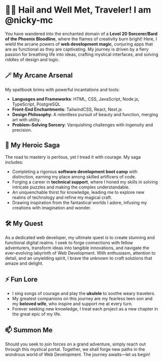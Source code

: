 # 🧙‍♀️ Hail and Well Met, Traveler! I am @nicky-mc

You have wandered into the enchanted domain of a **Level 20 Sorcerer/Bard of the Phoenix Bloodline**, where the flames of creativity burn bright! Here, I wield the arcane powers of **web development magic**, conjuring apps that are as functional as they are captivating. My journey is driven by a fiery passion for breathing life into ideas, crafting mystical interfaces, and solving riddles of design and logic.

## 🪄 My Arcane Arsenal
My spellbook brims with powerful incantations and tools:
- **Languages and Frameworks**: HTML, CSS, JavaScript, Node.js, TypeScript, PostgreSQL
- **Front-End Enchantments**: TailwindCSS, React, Next.js
- **Design Philosophy**: A relentless pursuit of beauty and function, merging art with utility.
- **Problem-Solving Sorcery**: Vanquishing challenges with ingenuity and precision.

## 📜 My Heroic Saga
The road to mastery is perilous, yet I tread it with courage. My saga includes:
- Completing a rigorous **software development boot camp** with distinction, earning my place among skilled artificers of code.
- Forging a career in **technical support**, where I honed my skills in solving intricate puzzles and making the complex understandable.
- An unquenchable thirst for knowledge, leading me to explore new realms of technology and refine my magical craft.
- Drawing inspiration from the fantastical worlds I adore, infusing my creations with imagination and wonder.

## 🛠️ My Quest
As a dedicated web developer, my ultimate quest is to create stunning and functional digital realms. I seek to forge connections with fellow adventurers, transform ideas into tangible innovations, and navigate the ever-evolving labyrinth of Web Development. With enthusiasm, attention to detail, and an unyielding spirit, I brave the unknown to craft solutions that amaze and delight.

## ⚡ Fun Lore
- I sing songs of courage and play the **ukulele** to soothe weary travelers.
- My greatest companions on this journey are my fearless teen son and my **beloved wife**, who inspire and support me at every turn.
- Forever seeking new knowledge, I treat each project as a new chapter in the great epic of my life.

## 📫 Summon Me
Should you seek to join forces on a grand adventure, simply reach out through this mystical portal. Together, we shall forge new paths in the wondrous world of Web Development. The journey awaits—let us begin!

<!---
nicky-mc/nicky-mc is a ✨ special ✨ repository because its `README.md` (this file) appears on your GitHub profile.
You can click the Preview link to take a look at your changes.
--->
